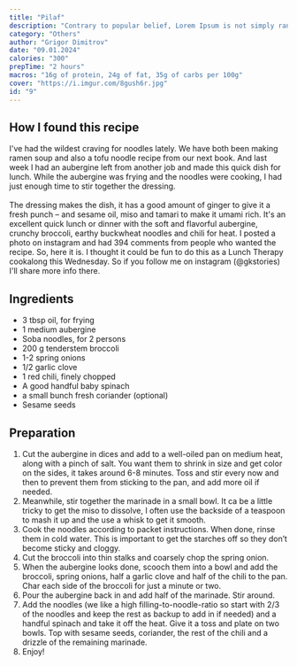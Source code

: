 ```yaml
---
title: "Pilaf"
description: "Contrary to popular belief, Lorem Ipsum is not simply random text. It has roots in a piece of classical Latin literature from 45 BC, making it over 2000 years old. Richard McClintock, a Latin professor at Hampden-Sydney College in Virginia, looked up one of the more obscure Latin words."
category: "Others"
author: "Grigor Dimitrov"
date: "09.01.2024"
calories: "300"
prepTime: "2 hours"
macros: "16g of protein, 24g of fat, 35g of carbs per 100g"
cover: "https://i.imgur.com/8gush6r.jpg"
id: "9"
---
```


## **How I found this recipe**

I've had the wildest craving for noodles lately. We have both been making ramen soup and also a tofu noodle recipe from our next book. And last week I had an aubergine left from another job and made this quick dish for lunch. While the aubergine was frying and the noodles were cooking, I had just enough time to stir together the dressing. <br/> <br/>
The dressing makes the dish, it has a good amount of ginger to give it a fresh punch – and sesame oil, miso and tamari to make it umami rich. It's an excellent quick lunch or dinner with the soft and flavorful aubergine, crunchy broccoli, earthy buckwheat noodles and chili for heat.
I posted a photo on instagram and had 394 comments from people who wanted the recipe. So, here it is. I thought it could be fun to do this as a Lunch Therapy cookalong this Wednesday. So if you follow me on instagram (@gkstories) I'll share more info there.

## **Ingredients**

- 3 tbsp oil, for frying
- 1 medium aubergine
- Soba noodles, for 2 persons
- 200 g tenderstem broccoli
- 1-2 spring onions
- 1/2 garlic clove
- 1 red chili, finely chopped
- A good handful baby spinach
- a small bunch fresh coriander (optional)
- Sesame seeds

## **Preparation**

1. Cut the aubergine in dices and add to a well-oiled pan on medium heat, along with a pinch of salt. You want them to shrink in size and get color on the sides, it takes around 6-8 minutes. Toss and stir every now and then to prevent them from sticking to the pan, and add more oil if needed.
2. Meanwhile, stir together the marinade in a small bowl. It ca be a little tricky to get the miso to dissolve, I often use the backside of a teaspoon to mash it up and the use a whisk to get it smooth.
3. Cook the noodles according to packet instructions. When done, rinse them in cold water. This is important to get the starches off so they don’t become sticky and cloggy.
4. Cut the broccoli into thin stalks and coarsely chop the spring onion.
5. When the aubergine looks done, scooch them into a bowl and add the broccoli, spring onions, half a garlic clove and half of the chili to the pan. Char each side of the broccoli for just a minute or two.
6. Pour the aubergine back in and add half of the marinade. Stir around.
7. Add the noodles (we like a high filling-to-noodle-ratio so start with 2/3 of the noodles and keep the rest as backup to add in if needed) and a handful spinach and take it off the heat. Give it a toss and plate on two bowls. Top with sesame seeds, coriander, the rest of the chili and a drizzle of the remaining marinade.
8. Enjoy!
